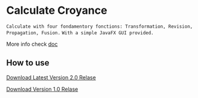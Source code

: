 # Calculate Croyance
``Calculate with four fondamentory fonctions: Transformation, Revision, Propagation, Fusion.`` 
``With a simple JavaFX GUI provided. `` 


More info check [doc](https://docs.google.com/document/d/1OUVQ2b0AfyAf6QPNXJvLZv4sjVzzpPYu5pRXIeGAbZc/edit?usp=sharing )


## How to use

[Download Latest Version 2.0 Relase](https://github.com/yixuanhuangyx/2020SepJavaFX/releases/download/2.0/app.jar)

[Download Version 1.0 Relase](https://github.com/yixuanhuangyx/2020SepJavaFX/releases/download/1.1/fonctions2020-0.0.1-SNAPSHOT.jar)

